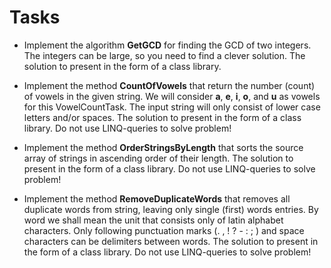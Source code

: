 # Tasks

- Implement the algorithm **GetGCD** for finding the GCD of two integers. The integers can be large, so you need to find a clever solution. The solution to present in the form of a class library. 

- Implement the method **CountOfVowels** that return the number (count) of vowels in the given string. We will consider **a**, **e**, **i**, **o**, and **u** as vowels for this VowelCountTask. The input string will only consist of lower case letters and/or spaces. The solution to present in the form of a class library. Do not use LINQ-queries to solve problem!

- Implement the method **OrderStringsByLength** that sorts the source array of strings in ascending order of their length. The solution to present in the form of a class library. Do not use LINQ-queries to solve problem!

- Implement the method **RemoveDuplicateWords** that removes all duplicate words from string, leaving only single (first) words entries. By word we shall mean the unit that consists only of latin alphabet characters. Only following punctuation marks (. , ! ? - : ; ) and space characters can be delimiters between words. The solution to present in the form of a class library. Do not use LINQ-queries to solve problem!
